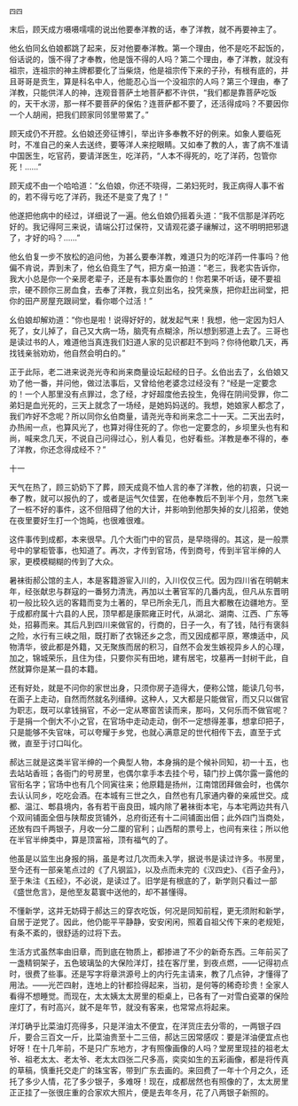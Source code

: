     四四 

   末后，顾天成方嗫嗫嚅嚅的说出他要奉洋教的话，奉了洋教，就不再要神主了。

   他幺伯同幺伯娘都跳了起来，反对他要奉洋教。第一个理由，他不是吃不起饭的，俗话说的，饿不得了才奉教，他是饿不得的人吗？第二个理由，奉了洋教，就没有祖宗，连祖宗的神主牌都要化了当柴烧，他是祖宗传下来的子孙，有根有底的，并且哥哥是贡生，算是科名中人，他能忍心当一个没祖宗的人吗？第三个理由，奉了洋教，只能供洋人的神，连观音菩萨土地菩萨都不许供，“我们都是靠菩萨吃饭的，天干水涝，那一样不要菩萨的保佑？连菩萨都不要了，还活得成吗？不要因你一个人胡闹，把我们顾家同邻里带累了。”

   顾天成仍不开腔。幺伯娘还旁征博引，举出许多奉教不好的例来。如象人要临死时，不准自己的亲人去送终，要等洋人来挖眼睛。又如奉了教的人，害了病不准请中国医生，吃官药，要请洋医生，吃洋药，“人本不得死的，吃了洋药，包管你死！……”

   顾天成不由一个哈哈道：“幺伯娘，你还不晓得，二弟妇死时，我正病得人事不省的，若不得亏吃了洋药，我还不是变了鬼了！”

   他遂把他病中的经过，详细说了一遍。他幺伯娘仍摇着头道：“我不信那是洋药吃好的。我记得阿三来说，请端公打过保符，又请观花婆子禳解过，这不明明把邪退了，才好的吗？……”

   他幺伯复一步不放松的追问他，为甚么要奉洋教，难道只为的吃洋药一件事吗？他偏不肯说，弄到未了，他幺伯竟生了气，把方桌一拍道：“老三，我老实告诉你，我大小总是你一个亲房老辈子，还是有本事处置你的！你若果不听话，硬不要祖宗，硬不顾你三房血食，去奉了洋教，我立刻出名，投凭亲族，把你赶出祠堂，把你的田产房屋充跟祠堂，看你啷个过活！”

   幺伯娘却解劝道：“你也是啦！说得好好的，就发起气来！我想，他一定因为妇人死了，女儿掉了，自己又大病一场，脑壳有点糊涂，所以想到邪道上去了。三哥也是读过书的人，难道他当真连我们妇道人家的见识都赶不到吗？你待他歇几天，再找钱亲翁劝劝，他自然会明白的。”

   正于此际，老二进来说尧光寺和尚来商量设坛起经的日子。幺伯出去了，幺伯娘又劝了他一番，并问他，做过法事后，又曾给他老婆念过经没有？“经是一定要念的！一个人那里没有点罪过，念了经，才好超度他去投生，免得在阴间受罪，你二弟妇是血光死的，三天上就念了一场经，是她妈妈送的。我想，她娘家人都念了，我们咋好不念呢？所以同你幺伯商量，请尧光寺和尚来念二十一天。二天出去时，办热闹一点，也算风光了，也算对得住死的了。你也一定要念的，乡坝里头也有和尚，喊来念几天，不说自己问得过心，别人看见，也好看些。洋教是奉不得的，奉了洋教，你还念得成经不？”

   十一

   天气在热了，顾三奶奶下了葬，顾天成竟不恤人言的奉了洋教，他的初衷，只说一奉了教，就可以报仇的了，或者是运气欠佳罢，在他奉教后不到半个月，忽然飞来了一桩不好的事件，这不但阻碍了他的大计，并影响到他那失掉的女儿招弟，使她在夜里要好生打一个饱盹，也很难很难。

   这件事传到成都，本来很早。几个大衙门中的官员，是早晓得的。其这，是一般票号中的掌柜管事，也知道了。再次，才传到官场，传到商号，传到半官半绅的人家，更模模糊糊的传到了大众。

   暑袜街郝公馆的主人，本是客籍游宦入川的，入川仅仅三代。因为四川省在明朝末年，经张献忠与群寇的一番努力清洗，再加以土著官军的几番内乱，但凡从东晋明初一般比较久远的客籍而变为土著的，早已所余无几，而且大都散在边疆地方。至于成都府属十六县的人民，顶早都是康熙雍正时代，从湖北、湖南、江西、广东等处，招募而来。其后凡到四川来做官的，行商的，日子一久，有了钱，陆行有褒斜之险，水行有三峡之阻，既打断了衣锦还乡之念，而又因成都平原，寒燠适中，风物清华，彼此都是外籍，又无聚族而居的积习，自然不会发生嫉视异乡人的心理，加之，锦城荣乐，且住为佳，只要你买有田地，建有居宅，坟墓再一封树干此，自然就算你是某一县的本籍。

   还有好处，就是不问你的家世出身，只须你房子造得大，便称公馆，能读几句书，在面子上走动，自然而然就名列缙绅。这种人，又大都是只能做官，而又只以做官为职志，既可以拿钱捐官，不必一定从寒窗苦读而来，那吗，又何乐而不做官呢？于是捐一个倒大不小之官，在官场中走动走动，倒不一定想得差事，想拿印把子，只是能够不失官味，可以夸耀于乡党，也就心满意足的世代相传下去，直至于式微，直至于讨口叫化。

   郝达三就是这类半官半绅的一个典型人物，本身捐的是个候补同知，初一十五，也去站站香班；各衙门的号房里，也偶尔拿手本去挂个号，辕门抄上偶尔露一露他的官衔名字；官场中也有几个同寅往来；他原籍是扬州，江南馆团拜做会时，也偶尔去认认同乡，吃吃会酒。在本城有三世之久，自然也有几家通内眷的亲戚世交。成都、温江、郫县境内，各有若干亩良田，城内除了暑袜街本宅，与本宅两边共有八个双间铺面全佃与陕帮皮货铺外，总府街还有十二间铺面出佃；此外四门当商处，还放有四千两银子，月收一分二厘的官利；山西帮的票号上，也间有来往；所以他在半官半绅类中，算是顶富裕，顶有福气的了。

   他虽是以监生出身报的捐，虽是考过几次而未入学，据说书是读过许多。书房里，至今还有一部亲笔点过的《了凡钢监》，以及点而未完的《汉四史》、《百子金丹》，至于朱注《五经》，不必说，是读过了。旧学是有根底的了，新学则只看过一部《盛世危言》，是他至友葛寰中送他的，却不甚懂得。

   不懂新学，这并无妨碍于郝达三的穿衣吃饭，何况是同知前程，更无须附和新学，自居于逆党了。因此，他仍能平平静静，安安闲闲，照着自祖父传下来的老规矩，有条不紊的，很舒适的过将下去。

   生活方式虽然率由旧章，而到底在物质上，都掺进了不少的新奇东西。三年前买了一盏精铜架子，五色玻璃坠的大保险洋灯，挂在客厅里，到夜点燃，——记得初点时，很费了些事。还是写字将章洪源号上的内行先主请来，教了几点钟，才懂得了用法。——光芒四射，连地上的针都捡得起来，当初，是何等的稀奇珍贵！全家人看得不想睡觉。而现在，太太姨太太房里的柜桌上，已各有了一对雪白瓷罩的保险座灯了，有时高兴，就不是年节，就没有客来，也常常点将起来。

   洋灯确乎比菜油灯亮得多，只是洋油太不便宜，在洋货庄去分零的，一两银子四斤，要合三百文一斤，比菜油贵至十二三倍，郝达三因常感叹：要是洋油便宜点也好呀！在十几年前，不是只广东地方，才有照像画像的人吗？堂房里现挂的祖老太爷、祖老太太、老太爷、老太太四张二尺多高，奕奕如生的五彩画像，都是将传真的草稿，慎重托交走广的珠宝客，带到广东去画的。来回费了一年十个月之久，还托了多少人情，花了多少银子，多难呀！现在，成都居然也有照像的了，太太房里正正挂了一张很庄重的合家欢大照片，便是去年冬月，花了八两银子新照的。

